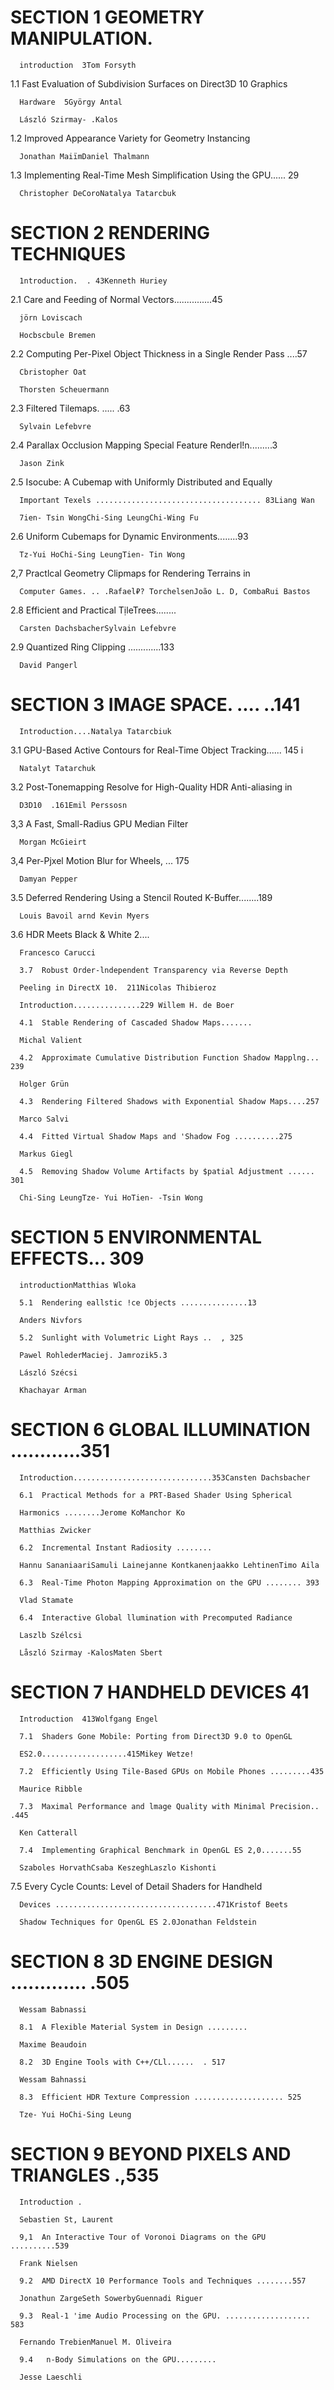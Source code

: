 # SECTION 1 GEOMETRY MANIPULATION.

      introduction  3Tom Forsyth

1.1  Fast Evaluation of Subdivision Surfaces on Direct3D 10 Graphics

      Hardware  5György Antal

      László Szirmay- .Kalos

1.2   Improved Appearance Variety for Geometry Instancing

      Jonathan MaiïmDaniel Thalmann

1.3  Implementing Real-Time Mesh Simplification Using the GPU...... 29

      Christopher DeCoroNatalya Tatarcbuk

# SECTION 2 RENDERING TECHNIQUES

      1ntroduction.  . 43Kenneth Huriey

2.1  Care and Feeding of Normal Vectors...............45

      jörn Loviscach

      Hocbscbule Bremen

2.2  Computing Per-Pixel Object Thickness in a Single Render Pass ....57

      Cbristopher Oat

      Thorsten Scheuermann

2.3  Filtered Tilemaps. .....  .63

      Sylvain Lefebvre

2.4  Parallax Occlusion Mapping Special Feature Renderl!n.........3

      Jason Zink
2.5  Isocube: A Cubemap with Uniformly Distributed and Equally

      Important Texels ..................................... 83Liang Wan

      7ien- Tsin WongChi-Sing LeungChi-Wing Fu

2.6  Uniform Cubemaps for Dynamic Environments........93

      Tz-Yui HoChi-Sing LeungTien- Tin Wong

2,7  Practlcal Geometry Clipmaps for Rendering Terrains in

      Computer Games. .. .Rafael₽? TorchelsenJoão L. D, CombaRui Bastos

2.8  Efficient and Practical TịleTrees........

      Carsten DachsbacherSylvain Lefebvre

2.9  Quantized Ring Clipping .............133

      David Pangerl

# SECTION 3 IMAGE SPACE. ....  ..141

      Introduction....Natalya Tatarcbiuk

3.1  GPU-Based Active Contours for Real-Time Object Tracking...... 145 i

      Natalyt Tatarchuk

3.2  Post-Tonemapping Resolve for High-Quality HDR Anti-aliasing in

      D3D10  .161Emil Perssosn

3,3   A Fast, Small-Radius GPU Median Filter

      Morgan McGieirt

3,4   Per-Pjxel Motion Blur for Wheels, ...  175

      Damyan Pepper

3.5  Deferred Rendering Using a Stencil Routed K-Buffer........189

      Louis Bavoil arnd Kevin Myers
 3.6  HDR Meets Black & White 2....

      Francesco Carucci

      3.7  Robust Order-lndependent Transparency via Reverse Depth

      Peeling in DirectX 10.  211Nicolas Thibieroz

      Іntrоduсtіоп...............229 Willem H. de Boer 

      4.1  Stable Rendering of Cascaded Shadow Maps.......

      Michal Valient

      4.2  Approximate Cumulative Distribution Function Shadow Mapplng... 239

      Holger Grün 

      4.3  Rendering Filtered Shadows with Exponential Shadow Maps....257

      Marco Salvi

      4.4  Fitted Virtual Shadow Maps and 'Shadow Fog ..........275

      Markus Giegl

      4.5  Removing Shadow Volume Artifacts by $patial Adjustment ...... 301

      Chi-Sing LeungTze- Yui HoTien- -Tsin Wong

# SECTION 5 ENVIRONMENTAL EFFECTS...  309

      introductionMatthias Wloka

      5.1  Rendering eallstic !ce Objects ...............13

      Anders Nivfors

      5.2  Sunlight with Volumetric Light Rays ..  , 325

      Pawel RohlederMaciej. Jamrozik5.3

      László Szécsi

      Khachayar Arman
# SECTION 6 GLOBAL ILLUMINATION ............351

      Introduction...............................353Cansten Dachsbacher

      6.1  Practical Methods for a PRT-Based Shader Using Spherical

      Harmonics ........Jerome KoManchor Ko

      Matthias Zwicker

      6.2  Incremental Instant Radiosity ........

      Hannu SananiaariSamuli Lainejanne Kontkanenjaakko LehtinenTimo Aila

      6.3  Real-Time Photon Mapping Approximation on the GPU ........ 393

      Vlad Stamate

      6.4  Interactive Global llumination with Precomputed Radiance

      Laszlb Szélcsi

      Låszló Szirmay -KalosMaten Sbert

# SECTION 7 HANDHELD DEVICES  41

      Introduction  413Wolfgang Engel

      7.1  Shaders Gone Mobile: Porting from Direct3D 9.0 to OpenGL

      ES2.0...................415Mikey Wetze!

      7.2  Efficiently Using Tile-Based GPUs on Mobile Phones .........435

      Maurice Ribble

      7.3  Maximal Performance and lmage Quality with Minimal Precision.. .445

      Ken Catterall

      7.4  Implementing Graphical Benchmark in OpenGL ES 2,0.......55

      Szaboles HorvathCsaba KeszeghLaszlo Kishonti
 7.5  Every Cycle Counts: Level of Detail Shaders for Handheld

      Devices ....................................471Kristof Beets

      Shadow Techniques for OpenGL ES 2.0Jonathan Feldstein

# SECTION 8 3D ENGINE DESIGN ............. .505

      Wessam Babnassi 

      8.1  A Flexible Material System in Design .........

      Maxime Beaudoin

      8.2  3D Engine Tools with C++/CLl......  . 517

      Wessam Bahnassi

      8.3  Efficient HDR Texture Compression .................... 525

      Tze- Yui HoChi-Sing Leung

# SECTION 9 BEYOND PIXELS AND TRIANGLES  .,535

      Introduction .

      Sebastien St, Laurent

      9,1  An Interactive Tour of Voronoi Diagrams on the GPU ..........539

      Frank Nielsen

      9.2  AMD DirectX 10 Performance Tools and Techniques ........557

      Jonathun ZargeSeth SowerbyGuennadi Riguer

      9.3  Real-1 'ime Audio Processing on the GPU. ................... 583

      Fernando TrebienManuel M. Oliveira

      9.4   n-Body Simulations on the GPU.........

      Jesse Laeschli
